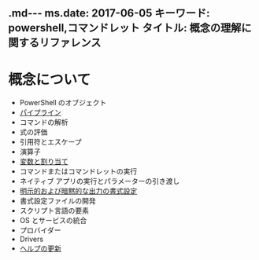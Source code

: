 .md--- ms.date:  2017-06-05 キーワード:  powershell,コマンドレット タイトル:  概念の理解に関するリファレンス
---

# <a name="understanding-concepts"></a>概念について

*  PowerShell のオブジェクト  
*  [パイプライン](./fundamental/understanding-the-windows-powershell-pipeline.md)
*  コマンドの解析
*  式の評価
*  引用符とエスケープ
*  演算子
*  [変数と割り当て](./fundamental/using-variables-to-store-objects.md)
*  コマンドまたはコマンドレットの実行
*  ネイティブ アプリの実行とパラメーターの引き渡し
*  [明示的および暗黙的な出力の書式設定](./cookbooks/using-format-commands-to-change-output-view.md)
*  書式設定ファイルの開発
*  スクリプト言語の要素
*  OS とサービスの統合
*  プロバイダー
*  Drivers
*  [ヘルプの更新](/powershell/module/Microsoft.PowerShell.Core/Update-Help)

